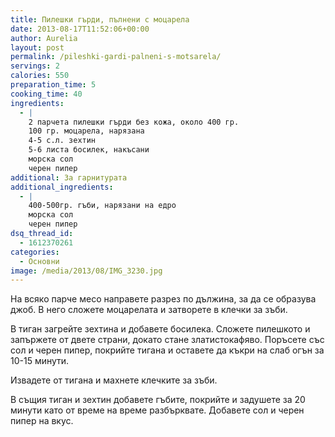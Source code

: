 ```yaml
---
title: Пилешки гърди, пълнени с моцарела
date: 2013-08-17T11:52:06+00:00
author: Aurelia
layout: post
permalink: /pileshki-gardi-palneni-s-motsarela/
servings: 2
calories: 550
preparation_time: 5
cooking_time: 40
ingredients:
  - |
    2 парчета пилешки гърди без кожа, около 400 гр.
    100 гр. моцарела, нарязана 
    4-5 с.л. зехтин
    5-6 листа босилек, накъсани
    морска сол 
    черен пипер
additional: За гарнитурата
additional_ingredients:
  - |
    400-500гр. гъби, нарязани на едро
    морска сол
    черен пипер
dsq_thread_id:
  - 1612370261
categories:
  - Основни
image: /media/2013/08/IMG_3230.jpg
---
```

На всяко парче месо направете разрез по дължина, за да се образува джоб. В него сложете моцарелата и затворете в клечки за зъби.
  
В тиган загрейте зехтина и добавете босилека. Сложете пилешкото и запържете от двете страни, докато стане златистокафяво. Поръсете със сол и черен пипер, покрийте тигана и оставете да къкри на слаб огън за 10-15 минути.
  
Извадете от тигана и махнете клечките за зъби.
  
В същия тиган и зехтин добавете гъбите, покрийте и задушете за 20 минути като от време на време разбърквате. Добавете сол и черен пипер на вкус.
